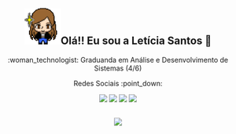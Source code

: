 <div align="center">
  <h2><img src="src/assets/icon/megif.gif">Olá!! Eu sou a Letícia Santos 👋</h2>
  <p>:woman_technologist: Graduanda em Análise e Desenvolvimento de Sistemas (4/6)</p>
  
  <p>Redes Sociais :point_down: </p>
  <a href="/"><img src="https://img.shields.io/badge/LinkedIn-0077B5?style=flat&logo=appveyor&logo=linkedin&logoColor=white"></a>
  <a href="https://codepen.io/leticiasantosgonc"><img src="https://img.shields.io/badge/Codepen-000000?style=flat&logo=appveyor&logo=codepen&logoColor=white"></a>
  <a href="https://instagram.com/letgonc"><img src="https://img.shields.io/badge/Instagram-E4405F?style=flat&logo=appveyor&logo=instagram&logoColor=white"></a>
  <a href="https://steamcommunity.com/id/letgonc"><img src="https://img.shields.io/badge/Steam-000000?style=flat&logo=appveyor&logo=steam&logoColor=white"></a>  
</div>

##

<div align="center">
  <a href="https://github.com/leticiasantosgonc"><img height="180em" src="https://github-readme-stats.vercel.app/api?username=leticiasantosgonc&show_icons=true&theme=tokyonight&include_all_commits=true&count_private=true"/> </a>
</div>
